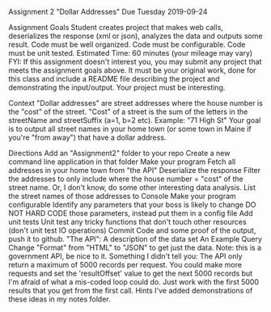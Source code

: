 
Assignment 2 "Dollar Addresses"
Due Tuesday 2019-09-24

Assignment Goals
Student creates project that makes web calls, deserializes the response (xml or json), analyzes the data and outputs some result.
Code must be well organized.
Code must be configurable.
Code must be unit tested.
Estimated Time: 60 minutes (your mileage may vary)
FYI: If this assignment doesn't interest you, you may submit any project that meets the assignment goals above. It must be your original work, done for this class and include a README file describing the project and demonstrating the input/output. Your project must be interesting.

Context
"Dollar addresses" are street addresses where the house number is the "cost" of the street. "Cost" of a street is the sum of the letters in the streetName and streetSuffix (a=1, b=2 etc). Example: "71 High St" Your goal is to output all street names in your home town (or some town in Maine if you're "from away") that have a dollar address.

Directions
Add an "Assignment2" folder to your repo
Create a new command line application in that folder
Make your program
Fetch all addresses in your home town from "the API"
Deserialize the response
Filter the addresses to only include where the house number = "cost" of the street name.
Or, I don't know, do some other interesting data analysis.
List the street names of those addresses to Console
Make your program configurable
Identify any parameters that your boss is likely to change
DO NOT HARD CODE those parameters, instead put them in a config file
Add unit tests
Unit test any tricky functions that don't touch other resources (don't unit test IO operations)
Commit Code and some proof of the output, push it to github.
"The API":
A description of the data set
An Example Query
Change "Format" from "HTML" to "JSON" to get just the data.
Note: this is a government API, be nice to it.
Something I didn't tell you: The API only return a maximum of 5000 records per request. You could make more requests and set the 'resultOffset' value to get the next 5000 records but I'm afraid of what a mis-coded loop could do. Just work with the first 5000 results that you get from the first call.
Hints
I've added demonstrations of these ideas in my notes folder.
